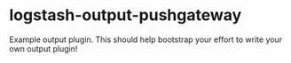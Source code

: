 # logstash-output-pushgateway
Example output plugin. This should help bootstrap your effort to write your own output plugin!
